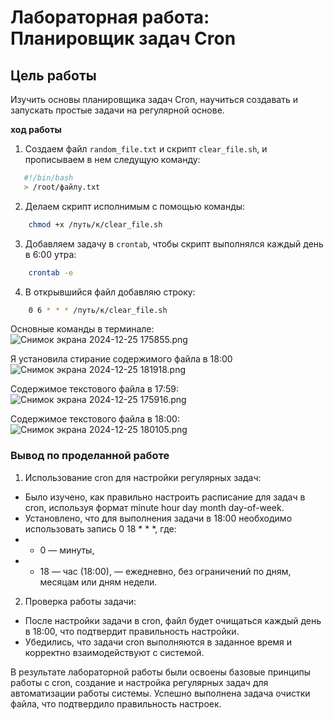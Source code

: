 # Лабораторная работа: Планировщик задач Cron

## Цель работы
Изучить основы планировщика задач Cron, научиться создавать и запускать простые задачи на регулярной основе.

**ход работы**
1. Создаем файл `random_file.txt` и скрипт `clear_file.sh`, и прописываем в нем следущую команду:
```bash
   #!/bin/bash
   > /root/файлу.txt
```

2. Делаем скрипт исполнимым с помощью команды:
```bash
    chmod +x /путь/к/clear_file.sh
```

3. Добавляем задачу в `crontab`, чтобы скрипт выполнялся каждый день в 6:00 утра:
```bash
    crontab -e
```

4. В открывшийся файл добавляю строку:
```bash
    0 6 * * * /путь/к/clear_file.sh
```
Основные команды в терминале:
![Снимок экрана 2024-12-25 175855.png](..%2F..%2F..%2FPictures%2FScreenshots%2F%D1%ED%E8%EC%EE%EA%20%FD%EA%F0%E0%ED%E0%202024-12-25%20175855.png)

Я установила стирание содержимого файла в 18:00
![Снимок экрана 2024-12-25 181918.png](..%2F..%2F..%2FPictures%2FScreenshots%2F%D1%ED%E8%EC%EE%EA%20%FD%EA%F0%E0%ED%E0%202024-12-25%20181918.png)

Содержимое текстового файла в 17:59:
![Снимок экрана 2024-12-25 175916.png](..%2F..%2F..%2FPictures%2FScreenshots%2F%D1%ED%E8%EC%EE%EA%20%FD%EA%F0%E0%ED%E0%202024-12-25%20175916.png)

Содержимое текстового файла в 18:00:
![Снимок экрана 2024-12-25 180105.png](..%2F..%2F..%2FPictures%2FScreenshots%2F%D1%ED%E8%EC%EE%EA%20%FD%EA%F0%E0%ED%E0%202024-12-25%20180105.png)

### Вывод по проделанной работе
1. Использование cron для настройки регулярных задач:

- Было изучено, как правильно настроить расписание для задач в cron, используя формат minute hour day month day-of-week.
- Установлено, что для выполнения задачи в 18:00 необходимо использовать запись 0 18 * * *, где:
- - 0 — минуты,
- - 18 — час (18:00),
— ежедневно, без ограничений по дням, месяцам или дням недели.

2. Проверка работы задачи:

- После настройки задачи в cron, файл будет очищаться каждый день в 18:00, что подтвердит правильность настройки. 
- Убедились, что задачи cron выполняются в заданное время и корректно взаимодействуют с системой.

В результате лабораторной работы были освоены базовые принципы работы с cron, создание и настройка регулярных задач для автоматизации работы системы. Успешно выполнена задача очистки файла, что подтвердило правильность настроек.